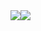 <div align="center">
  <div style="display: flex;">
    <img src="https://github-readme-stats.vercel.app/api?username=iShi0n&show_icons=true&theme=tokyonight&count_private=true" style="vertical-align: top;" />
    <img src="https://github-readme-stats.vercel.app/api/wakatime?username=iShi0n&theme=tokyonight&count_private=true&layout=compact" />
  </div>
</div>
